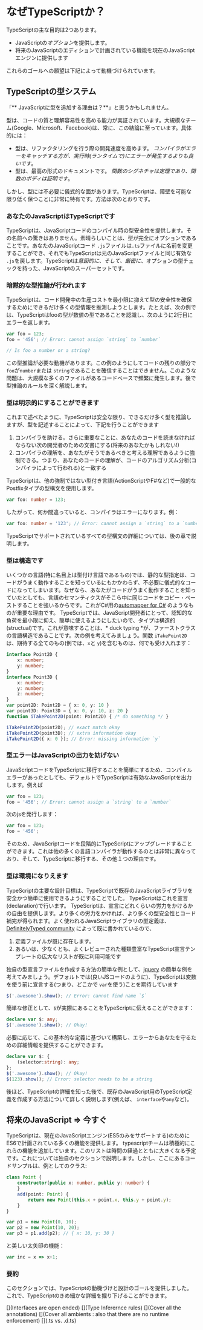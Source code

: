 # なぜTypeScriptか？
TypeScriptの主な目的は2つあります。
* JavaScriptの*オプション*を提供します。
* 将来のJavaScriptのエディションで計画されている機能を現在のJavaScriptエンジンに提供します

これらのゴールへの願望は下記によって動機づけられています。

## TypeScriptの型システム

「** JavaScriptに型を追加する理由は？**」と思うかもしれません。

型は、コードの質と理解容易性を高める能力が実証されています。大規模なチーム(Google、Microsoft、Facebook)は、常に、この結論に至っています。具体的には：

* 型は、リファクタリングを行う際の開発速度を高めます。 *コンパイラがエラーをキャッチする方が、実行時(ランタイムで)にエラーが発生するよりも良いです*。
* 型は、最高の形式のドキュメントです。 *関数のシグネチャは定理であり、関数のボディは証明です*。

しかし、型には不必要に儀式的な面があります。TypeScriptは、障壁を可能な限り低く保つことに非常に特有です。方法は次のとおりです。

### あなたのJavaScriptはTypeScriptです
TypeScriptは、JavaScriptコードのコンパイル時の型安全性を提供します。その名前への驚きはありません。素晴らしいことは、型が完全にオプションであることです。あなたのJavaScriptコード `.js`ファイルは`.ts`ファイルに名前を変更することができ、それでもTypeScriptは元のJavaScriptファイルと同じ有効な `.js`を戻します。TypeScriptは*意図的に、そして、厳密に*、オプションの型チェックを持った、JavaScriptのスーパーセットです。

### 暗黙的な型推論が行われます
TypeScriptは、コード開発中の生産コストを最小限に抑えて型の安全性を確保するためにできるだけ多くの型情報を推測しようとします。たとえば、次の例では、TypeScriptはfooの型が数値の型であることを認識し、次のように2行目にエラーを返します。

```ts
var foo = 123;
foo = '456'; // Error: cannot assign `string` to `number`

// Is foo a number or a string?
```
この型推論が必要な動機があります。この例のようにしてコードの残りの部分で `foo`が`number`または `string`であることを確信することはできません。このような問題は、大規模な多くのファイルがあるコードベースで頻繁に発生します。後で型推論のルールを深く解説します。

### 型は明示的にすることができます
これまで述べたように、TypeScriptは安全な限り、できるだけ多く型を推論しますが、型を記述することによって、下記を行うことができます
1. コンパイラを助ける。さらに重要なことに、あなたのコードを読まなければならない次の開発者のための文書にする(将来のあなたかもしれない!)
1. コンパイラの理解を、あなたがそうであるべきと考える理解であるように強制できる。つまり、あなたのコードの理解が、コードのアルゴリズム分析(コンパイラによって行われる)と一致する

TypeScriptは、他の強制ではない型付き言語(ActionScriptやF#など)で一般的なPostfixタイプの型構文を使用します。

```ts
var foo: number = 123;
```
したがって、何か間違っていると、コンパイラはエラーになります。例：

```ts
var foo: number = '123'; // Error: cannot assign a `string` to a `number`
```

TypeScriptでサポートされているすべての型構文の詳細については、後の章で説明します。

### 型は構造です
いくつかの言語(特に名目上は型付け言語であるもの)では、静的な型指定は、コードがうまく動作することを知っているにもかかわらず、不必要に儀式的なコードになってしまいます。なぜなら、あなたがコードがうまく動作することを知っていたとしても、言語のセマンティクスがそこら中に同じコードをコピー・ペーストすることを強いるからです。これがC#用の[automapper for C#](http://automapper.org/) のようなものが重要な理由です。 TypeScriptでは、JavaScript開発者にとって、認知的な負荷を最小限に抑え、簡単に使えるようにしたいので、タイプは構造的(structual)です。これが意味することは、* duck typing *が、ファーストクラスの言語構造であることです。次の例を考えてみましょう。関数 `iTakePoint2D`は、期待する全てのもの(例では、`x`と `y`)を含むものは、何でも受け入れます：

```ts
interface Point2D {
    x: number;
    y: number;
}
interface Point3D {
    x: number;
    y: number;
    z: number;
}
var point2D: Point2D = { x: 0, y: 10 }
var point3D: Point3D = { x: 0, y: 10, z: 20 }
function iTakePoint2D(point: Point2D) { /* do something */ }

iTakePoint2D(point2D); // exact match okay
iTakePoint2D(point3D); // extra information okay
iTakePoint2D({ x: 0 }); // Error: missing information `y`
```

### 型エラーはJavaScriptの出力を妨げない
JavaScriptコードをTypeScriptに移行することを簡単にするため、コンパイルエラーがあったとしても、デフォルトでTypeScriptは有効なJavaScriptを出力します。例えば

```ts
var foo = 123;
foo = '456'; // Error: cannot assign a `string` to a `number`
```

次のjsを発行します：

```ts
var foo = 123;
foo = '456';
```

そのため、JavaScriptコードを段階的にTypeScriptにアップグレードすることができます。これは他の多くの言語コンパイラが動作するのとは非常に異なっており、そして、TypeScriptに移行する、その他１つの理由です。

### 型は環境になりえます
TypeScriptの主要な設計目標は、TypeScriptで既存のJavaScriptライブラリを安全かつ簡単に使用できるようにすることでした。 TypeScriptはこれを宣言(declaration)で行います。 TypeScriptは、宣言にどれくらいの労力をかけるかの自由を提供します。より多くの労力をかければ、より多くの型安全性とコード補完が得られます。よく使われるJavaScriptライブラリの型定義は、[DefinitelyTyped community](https://github.com/borisyankov/DefinitelyTyped) によって既に書かれているので、

1. 定義ファイルが既に存在します。
1. あるいは、少なくとも、よくレビューされた種類豊富なTypeScript宣言テンプレートの広大なリストが既に利用可能です

独自の型宣言ファイルを作成する方法の簡単な例として、[jquery](https://jquery.com/) の簡単な例を考えてみましょう。デフォルトでは(良いJSコードのように)、TypeScriptは変数を使う前に宣言する(つまり、どこかで `var`を使う)ことを期待しています
```ts
$('.awesome').show(); // Error: cannot find name `$`
```
簡単な修正として、`$`が実際にあることをTypeScriptに伝えることができます：
```ts
declare var $: any;
$('.awesome').show(); // Okay!
```

必要に応じて、この基本的な定義に基づいて構築し、エラーからあなたを守るための詳細情報を提供することができます。
```ts
declare var $: {
    (selector:string): any;
};
$('.awesome').show(); // Okay!
$(123).show(); // Error: selector needs to be a string
```

後ほど、TypeScriptの詳細を知った後で、既存のJavaScript用のTypeScript定義を作成する方法について詳しく説明します(例えば、 `interface`や`any`など)。

## 将来のJavaScript => 今すぐ
TypeScriptは、現在のJavaScriptエンジン(ES5のみをサポートする)のためにES6で計画されている多くの機能を提供します。 typescriptチームは積極的にこれらの機能を追加しています。このリストは時間の経過とともに大きくなる予定です。これについては独自のセクションで説明します。しかし、ここにあるコードサンプルは、例としてのクラス:

```ts
class Point {
    constructor(public x: number, public y: number) {
    }
    add(point: Point) {
        return new Point(this.x + point.x, this.y + point.y);
    }
}

var p1 = new Point(0, 10);
var p2 = new Point(10, 20);
var p3 = p1.add(p2); // { x: 10, y: 30 }
```

と美しい太矢印の機能：

```ts
var inc = x => x+1;
```

### 要約
このセクションでは、TypeScriptの動機づけと設計のゴールを提供しました。これで、TypeScriptのきめ細かな詳細を掘り下げることができます。

[](Interfaces are open ended)
[](Type Inferernce rules)
[](Cover all the annotations)
[](Cover all ambients : also that there are no runtime enforcement)
[](.ts vs. .d.ts)
